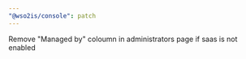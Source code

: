 ```yaml
---
"@wso2is/console": patch
---
```


Remove "Managed by" coloumn in administrators page if saas is not enabled
